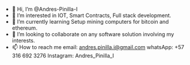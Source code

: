 - 👋 Hi, I’m @Andres-Pinilla-I
- 👀 I’m interested in IOT, Smart Contracts, Full stack development.
- 🌱 I’m currently learning Setup mining computers for bitcoin and ethereum.
- 💞️ I’m looking to collaborate on any software solution involving my interests.
- 📫 How to reach me 
email: andres.pinilla.i@gmail.com
whatsApp:  +57 316 692 3276
Instagram:  Andres_Pinilla_I

<!---
Andres-Pinilla-I/Andres-Pinilla-I is a ✨ special ✨ repository because its `README.md` (this file) appears on your GitHub profile.
You can click the Preview link to take a look at your changes.
--->
